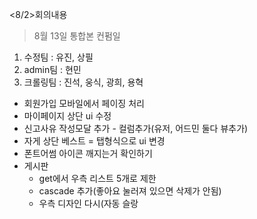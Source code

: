 <8/2>회의내용

> 8월 13일 통합본 컨펌일

1. 수정팀 : 유진, 상필
2. admin팀 : 현민
3. 크롤링팀 : 진석, 웅식, 광희, 용혁

- 회원가입 모바일에서 페이징 처리
- 마이페이지 상단 ui 수정
- 신고사유 작성모달 추가 - 컬럼추가(유저, 어드민 둘다 뷰추가)
- 자게 상단 베스트 = 탭형식으로 ui  변경
- 폰트어썸 아이콘 깨지는거 확인하기
- 게시판 
	- get에서 우측 리스트 5개로 제한
	- cascade 추가(좋아요 눌러져 있으면 삭제가 안됨)
	- 우측 디자인 다시(자동 슬랑
<!--stackedit_data:
eyJoaXN0b3J5IjpbLTg3Njk2OTEzNCwxMjQwODQ4NTQ3XX0=
-->